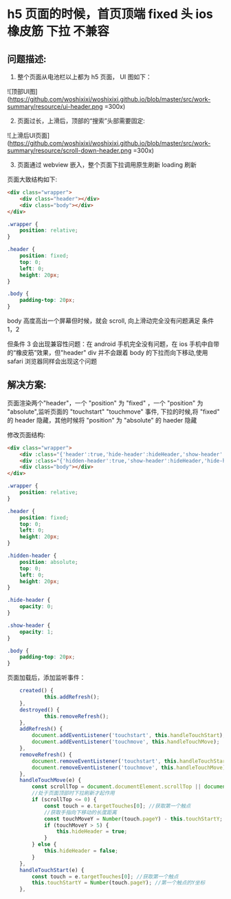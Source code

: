 # h5 页面的时候，首页顶端 fixed 头 ios 橡皮筋 下拉 不兼容

## 问题描述:

1. 整个页面从电池栏以上都为 h5 页面， UI 图如下：

![顶部UI图](https://github.com/woshixixi/woshixixi.github.io/blob/master/src/work-summary/resource/ui-header.png =300x)

2. 页面过长，上滑后，顶部的“搜索”头部需要固定:

![上滑后UI页面](https://github.com/woshixixi/woshixixi.github.io/blob/master/src/work-summary/resource/scroll-down-header.png =300x)

3. 页面通过 webview 嵌入，整个页面下拉调用原生刷新 loading 刷新

页面大致结构如下:

```html
<div class="wrapper">
    <div class="header"></div>
    <div class="body"></div>
</div>
```

```css
.wrapper {
    position: relative;
}

.header {
    position: fixed;
    top: 0;
    left: 0;
    height: 20px;
}

.body {
    padding-top: 20px;
}
```

body 高度高出一个屏幕但时候，就会 scroll, 向上滑动完全没有问题满足 条件 1，2

但条件 3 会出现兼容性问题：在 android 手机完全没有问题，在 ios 手机中自带的“橡皮筋”效果，但"header" div 并不会跟着 body 的下拉而向下移动,使用 safari 浏览器同样会出现这个问题

## 解决方案:

页面渲染两个"header"，一个 "position" 为 "fixed" ，一个 "position" 为 "absolute",监听页面的 "touchstart" "touchmove" 事件, 下拉的时候,将 "fixed" 的 header 隐藏，其他时候将 "position" 为 "absolute" 的 haeder 隐藏

修改页面结构:

```html
<div class="wrapper">
    <div :class="{'header':true,'hide-header':hideHeader,'show-header':!hideHeader}"></div>
    <div :class="{'hidden-header':true,'show-header':hideHeader,'hide-header':!hideHeader}"></div>
    <div class="body"></div>
</div>
```

```css
.wrapper {
    position: relative;
}

.header {
    position: fixed;
    top: 0;
    left: 0;
    height: 20px;
}

.hidden-header {
    position: absolute;
    top: 0;
    left: 0;
    height: 20px;
}

.hide-header {
    opacity: 0;
}

.show-header {
    opacity: 1;
}

.body {
    padding-top: 20px;
}
```

页面加载后，添加监听事件：

```js
    created() {
            this.addRefresh();
    },
    destroyed() {
            this.removeRefresh();
    },
    addRefresh() {
        document.addEventListener('touchstart', this.handleTouchStart);
        document.addEventListener('touchmove', this.handleTouchMove);
    },
    removeRefresh() {
        document.removeEventListener('touchstart', this.handleTouchStart);
        document.removeEventListener('touchmove', this.handleTouchMove);
    },
    handleTouchMove(e) {
        const scrollTop = document.documentElement.scrollTop || document.body.scrollTop;
        //处于页面顶部时下拉刷新才起作用
        if (scrollTop <= 0) {
            const touch = e.targetTouches[0]; //获取第一个触点
            //获取手指向下移动的长度距离
            const touchMoveY = Number(touch.pageY) - this.touchStartY;
            if (touchMoveY > 5) {
                this.hideHeader = true;
            }
        } else {
            this.hideHeader = false;
        }
    },
    handleTouchStart(e) {
        const touch = e.targetTouches[0]; //获取第一个触点
        this.touchStartY = Number(touch.pageY); //第一个触点的Y坐标
    },
```

